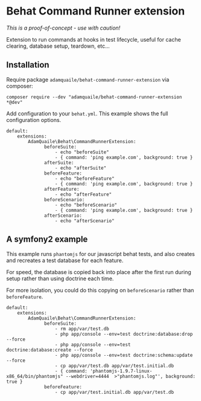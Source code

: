 # Behat Command Runner extension

*This is a proof-of-concept - use with caution!*

Extension to run commands at hooks in test lifecycle, useful for cache clearing, 
database setup, teardown, etc...

## Installation

Require package `adamquaile/behat-command-runner-extension` via composer:

    composer require --dev "adamquaile/behat-command-runner-extension *@dev"

Add configuration to your `behat.yml`. This example shows the full configuration options.

    default:
        extensions:
            AdamQuaile\Behat\CommandRunnerExtension:
                  beforeSuite:
                      - echo "beforeSuite"
                      - { command: 'ping example.com', background: true }
                  afterSuite:
                      - echo "afterSuite"
                  beforeFeature:
                      - echo "beforeFeature"
                      - { command: 'ping example.com', background: true }
                  afterFeature:
                      - echo "afterFeature"
                  beforeScenario:
                      - echo "beforeScenario"
                      - { command: 'ping example.com', background: true }
                  afterScenario:
                      - echo "afterScenario"

## A symfony2 example

This example runs `phantomjs` for our javascript behat tests, and also creates 
and recreates a test database for each feature.

For speed, the database is copied back into place after the first run during setup 
rather than using doctrine each time. 

For more isolation, you could do this copying on `beforeScenario` rather than `beforeFeature`.

    default:
        extensions:
            AdamQuaile\Behat\CommandRunnerExtension:
                  beforeSuite:
                      - rm app/var/test.db 
                      - php app/console --env=test doctrine:database:drop --force
                      - php app/console --env=test doctrine:database:create --force
                      - php app/console --env=test doctrine:schema:update --force
                      - cp app/var/test.db app/var/test.initial.db
                      - { command: 'phantomjs-1.9.7-linux-x86_64/bin/phantomjs" --webdriver=4444  >"phantomjs.log"', background: true }
                  beforeFeature:
                      - cp app/var/test.initial.db app/var/test.db
